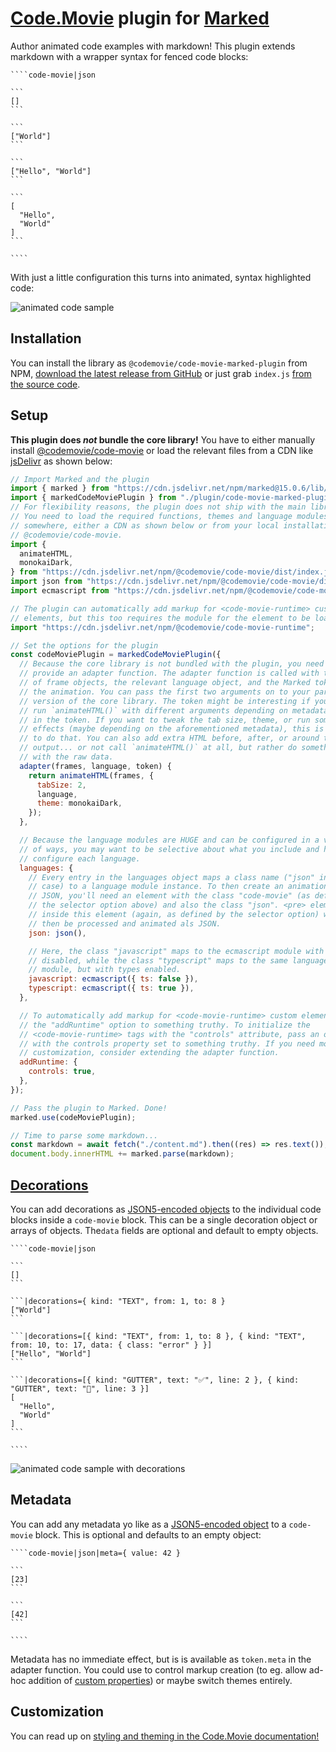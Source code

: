 # [Code.Movie](https://code.movie) plugin for [Marked](https://marked.js.org/)

Author animated code examples with markdown! This plugin extends markdown with a
wrapper syntax for fenced code blocks:

    ````code-movie|json

    ```
    []
    ```

    ```
    ["World"]
    ```

    ```
    ["Hello", "World"]
    ```

    ```
    [
      "Hello",
      "World"
    ]
    ```

    ````

With just a little configuration this turns into animated, syntax highlighted
code:

![animated code sample](https://raw.githubusercontent.com/CodeMovie/code-movie-marked-plugin/main/demo.gif)

## Installation

You can install the library as `@codemovie/code-movie-marked-plugin` from NPM,
[download the latest release from GitHub](https://github.com/CodeMovie/code-movie-marked-plugin/releases)
or just grab `index.js` [from the source code](https://github.com/CodeMovie/code-movie-marked-plugin/tree/main/dist).

## Setup

**This plugin does _not_ bundle the core library!** You have to either manually
install [@codemovie/code-movie](https://www.npmjs.com/package/@codemovie/code-movie)
or load the relevant files from a CDN like [jsDelivr](https://www.jsdelivr.com/)
as shown below:

```javascript
// Import Marked and the plugin
import { marked } from "https://cdn.jsdelivr.net/npm/marked@15.0.6/lib/marked.esm.js";
import { markedCodeMoviePlugin } from "./plugin/code-movie-marked-plugin/index.js";
// For flexibility reasons, the plugin does not ship with the main library.
// You need to load the required functions, themes and language modules from
// somewhere, either a CDN as shown below or from your local installation of
// @codemovie/code-movie.
import {
  animateHTML,
  monokaiDark,
} from "https://cdn.jsdelivr.net/npm/@codemovie/code-movie/dist/index.js";
import json from "https://cdn.jsdelivr.net/npm/@codemovie/code-movie/dist/languages/json.js";
import ecmascript from "https://cdn.jsdelivr.net/npm/@codemovie/code-movie/dist/languages/ecmascript.js";

// The plugin can automatically add markup for <code-movie-runtime> custom
// elements, but this too requires the module for the element to be loaded
import "https://cdn.jsdelivr.net/npm/@codemovie/code-movie-runtime";

// Set the options for the plugin
const codeMoviePlugin = markedCodeMoviePlugin({
  // Because the core library is not bundled with the plugin, you need to
  // provide an adapter function. The adapter function is called with the array
  // of frame objects, the relevant language object, and the Marked token for
  // the animation. You can pass the first two arguments on to your particular
  // version of the core library. The token might be interesting if you want to
  // run `animateHTML()` with different arguments depending on metadata present
  // in the token. If you want to tweak the tab size, theme, or run some side
  // effects (maybe depending on the aforementioned metadata), this is the place
  // to do that. You can also add extra HTML before, after, or around the
  // output... or not call `animateHTML()` at all, but rather do something else
  // with the raw data.
  adapter(frames, language, token) {
    return animateHTML(frames, {
      tabSize: 2,
      language,
      theme: monokaiDark,
    });
  },

  // Because the language modules are HUGE and can be configured in a variety
  // of ways, you may want to be selective about what you include and how you
  // configure each language.
  languages: {
    // Every entry in the languages object maps a class name ("json" in this
    // case) to a language module instance. To then create an animation for
    // JSON, you'll need an element with the class "code-movie" (as defined in
    // the selector option above) and also the class "json". <pre> elements
    // inside this element (again, as defined by the selector option) will
    // then be processed and animated als JSON.
    json: json(),

    // Here, the class "javascript" maps to the ecmascript module with types
    // disabled, while the class "typescript" maps to the same language
    // module, but with types enabled.
    javascript: ecmascript({ ts: false }),
    typescript: ecmascript({ ts: true }),
  },

  // To automatically add markup for <code-movie-runtime> custom elements, set
  // the "addRuntime" option to something truthy. To initialize the
  // <code-movie-runtime> tags with the "controls" attribute, pass an object
  // with the controls property set to something truthy. If you need more
  // customization, consider extending the adapter function.
  addRuntime: {
    controls: true,
  },
});

// Pass the plugin to Marked. Done!
marked.use(codeMoviePlugin);

// Time to parse some markdown...
const markdown = await fetch("./content.md").then((res) => res.text());
document.body.innerHTML += marked.parse(markdown);
```

## [Decorations](https://code.movie/docs/guides/decorations.html)

You can add decorations as [JSON5-encoded objects](https://www.npmjs.com/package/json5)
to the individual code blocks inside a `code-movie` block. This can be a single
decoration object or arrays of objects. The`data` fields are optional and
default to empty objects.

<!-- prettier-ignore -->
    ````code-movie|json

    ```
    []
    ```

    ```|decorations={ kind: "TEXT", from: 1, to: 8 }
    ["World"]
    ```

    ```|decorations=[{ kind: "TEXT", from: 1, to: 8 }, { kind: "TEXT", from: 10, to: 17, data: { class: "error" } }]
    ["Hello", "World"]
    ```

    ```|decorations=[{ kind: "GUTTER", text: "✅", line: 2 }, { kind: "GUTTER", text: "🚫", line: 3 }]
    [
      "Hello",
      "World"
    ]
    ```

    ````

![animated code sample with decorations](https://raw.githubusercontent.com/CodeMovie/code-movie-marked-plugin/main/demo2.gif)

## Metadata

You can add any metadata yo like as a [JSON5-encoded object](https://www.npmjs.com/package/json5)
to a `code-movie` block. This is optional and defaults to an empty object:

    ````code-movie|json|meta={ value: 42 }

    ```
    [23]
    ```

    ```
    [42]
    ```

    ````

Metadata has no immediate effect, but is is available as `token.meta` in the
adapter function. You could use to control markup creation (to eg. allow ad-hoc
addition of [custom properties](https://code.movie/docs/reference/css-variables.html))
or maybe switch themes entirely.

## Customization

You can read up on [styling and theming in the Code.Movie documentation!](https://code.movie/docs/guides/styling.html)
